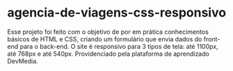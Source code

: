 # agencia-de-viagens-css-responsivo
Esse projeto foi feito com o objetivo de por em prática conhecimentos básicos de HTML e CSS, criando um formulário que envia dados do front-end para o back-end.
O site é responsivo para 3 tipos de tela: até 1100px, até 768px e até 540px.
Providenciado pela plataforma de aprendizado DevMedia.

